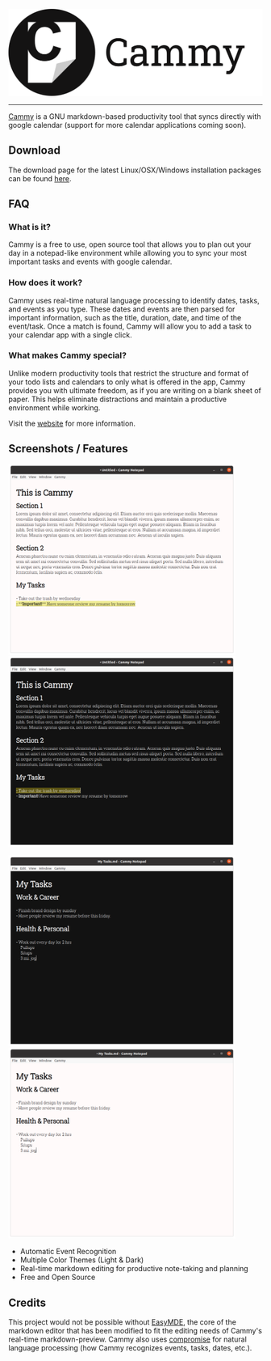 <p align="center">
    <a href="//cammy.web.app"><img src="./images/cammy_cover.png" alt="Cammy" width="512"/></a>
</p>

---

[Cammy](https://cammy.web.app) is a GNU markdown-based productivity tool that syncs directly with google calendar (support for more calendar applications coming soon).

## Download 

The download page for the latest Linux/OSX/Windows installation packages can be found [here](https://github.com/sripkunda/Cammy/releases). 

## FAQ

### What is it?

Cammy is a free to use, open source tool that allows you to plan out your day in a notepad-like environment while allowing you to sync your most important tasks and events with google calendar. 

### How does it work?

Cammy uses real-time natural language processing to identify dates, tasks, and events as you type. These dates and events are then parsed for important information, such as the title, duration, date, and time of the event/task. Once a match is found, Cammy will allow you to add a task to your calendar app with a single click.

### What makes Cammy special?

Unlike modern productivity tools that restrict the structure and format of your todo lists and calendars to only what is offered in the app, Cammy provides you with ultimate freedom, as if you are writing on a blank sheet of paper. This helps eliminate distractions and maintain a productive environment while working. 

Visit the [website](https://cammy.web.app) for more information. 

## Screenshots / Features

<p>
    <img src="./images/cammy_editor_screenshot.png" alt="Cammy Editor Screenshot (Light Theme)" width="450px"/>
    <img src="./images/cammy_editor_screenshot_dark.png" alt="Cammy Editor Screenshot (Dark Theme)" width="450px"/>
</p>

<p>
    <img src="./images/cammy_mytasks_editor_dark.png" alt="Cammy Editor Screenshot Task List Example (Dark Theme)" width="450px"/>
    <img src="./images/cammy_mytasks_editor.png" alt="Cammy Editor Screenshot - Task List Example (Light Theme)" width="450px"/>
</p>

* Automatic Event Recognition
* Multiple Color Themes (Light & Dark)
* Real-time markdown editing for productive note-taking and planning
* Free and Open Source

## Credits

This project would not be possible without [EasyMDE](https://github.com/Ionaru/easy-markdown-editor), the core of the markdown editor that has been modified to fit the editing needs of Cammy's real-time markdown-preview. Cammy also uses [compromise](https://github.com/spencermountain/compromise) for natural language processing (how Cammy recognizes events, tasks, dates, etc.).
